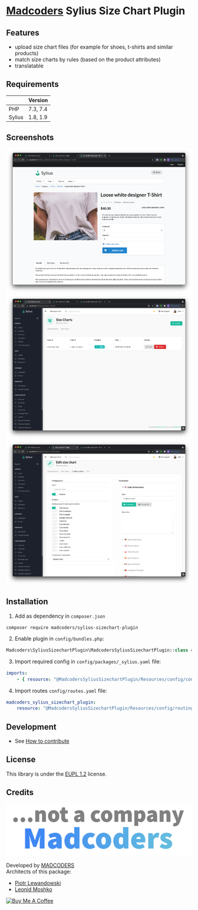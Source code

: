 # [Madcoders](https://www.madcoders.co) Sylius Size Chart Plugin

## Features
- upload size chart files (for example for shoes, t-shirts and similar products)
- match size charts by rules (based on the product attributes)
- translatable

## Requirements
| | Version |
| :--- | :--- |
| PHP  | 7.3, 7.4 |
| Sylius | 1.8, 1.9 |

## Screenshots
![store front](./docs/img/size_chart_store_front.png)
![store front](./docs/img/size_chart_admin_listing.png)
![store front](./docs/img/size_chart_admin_edit_page.png)

## Installation

1. Add as dependency in `composer.json`  
```shell
composer require madcoders/sylius-sizechart-plugin
```

2. Enable plugin in `config/bundles.php`:  
```php
Madcoders\SyliusSizechartPlugin\MadcodersSyliusSizechartPlugin::class => ['all' => true],
```    

3. Import required config in `config/packages/_sylius.yaml` file:
```yaml
imports:
    - { resource: "@MadcodersSyliusSizechartPlugin/Resources/config/config.yml" }
```  

4. Import routes `config/routes.yaml` file:
```yaml
madcoders_sylius_sizechart_plugin:
    resource: "@MadcodersSyliusSizechartPlugin/Resources/config/routing.yaml"
```
## Development

* See [How to contribute](docs/CONTRIBUTING.md)

## License

This library is under the [EUPL 1.2](LICENSE) license.

## Credits

![madcoders logo](docs/img/madcoders-logo-slogan.png)

Developed by [MADCODERS](https://madcoders.co)    
Architects of this package:  
- [Piotr Lewandowski](https://github.com/plewandowski) 
- [Leonid Moshko](https://github.com/LeoMoshko)

<a href="https://www.buymeacoffee.com/madcoders" target="_blank"><img src="https://cdn.buymeacoffee.com/buttons/v2/default-yellow.png" alt="Buy Me A Coffee" style="height: 60px !important;width: 217px !important;" ></a>
